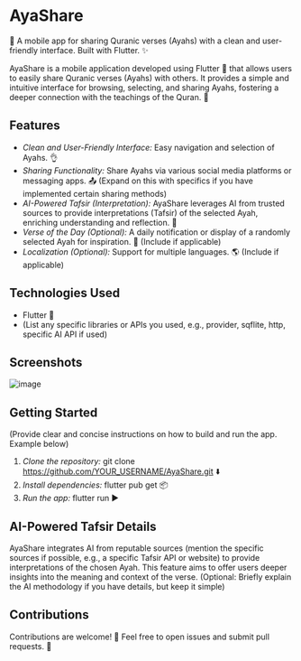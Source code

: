 # AyaShare
📱 A mobile app for sharing Quranic verses (Ayahs) with a clean and user-friendly interface. Built with Flutter. ✨

AyaShare is a mobile application developed using Flutter 💙 that allows users to easily share Quranic verses (Ayahs) with others. It provides a simple and intuitive interface for browsing, selecting, and sharing Ayahs, fostering a deeper connection with the teachings of the Quran. 🙏

## Features

* *Clean and User-Friendly Interface:* Easy navigation and selection of Ayahs. 👌
* *Sharing Functionality:* Share Ayahs via various social media platforms or messaging apps. 📤 (Expand on this with specifics if you have implemented certain sharing methods)
* *AI-Powered Tafsir (Interpretation):*  AyaShare leverages AI from trusted sources to provide interpretations (Tafsir) of the selected Ayah, enriching understanding and reflection. 🧠
* *Verse of the Day (Optional):* A daily notification or display of a randomly selected Ayah for inspiration. 🌅 (Include if applicable)
* *Localization (Optional):* Support for multiple languages. 🌎 (Include if applicable)

## Technologies Used

* Flutter 💙
* (List any specific libraries or APIs you used, e.g., provider, sqflite, http, specific AI API if used)

## Screenshots

![image](https://github.com/user-attachments/assets/6e71cea5-f511-4957-9b3e-9aadb2cfec8f)


## Getting Started

(Provide clear and concise instructions on how to build and run the app. Example below)

1. *Clone the repository:* git clone https://github.com/YOUR_USERNAME/AyaShare.git ⬇️
2. *Install dependencies:* flutter pub get 📦
3. *Run the app:* flutter run ▶️

## AI-Powered Tafsir Details

AyaShare integrates AI from reputable sources (mention the specific sources if possible, e.g., a specific Tafsir API or website) to provide interpretations of the chosen Ayah. This feature aims to offer users deeper insights into the meaning and context of the verse.  (Optional: Briefly explain the AI methodology if you have details, but keep it simple)



## Contributions

Contributions are welcome! 🙌 Feel free to open issues and submit pull requests. 🤝
